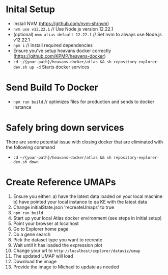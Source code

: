 # Inital Setup
- Install NVM (https://github.com/nvm-sh/nvm)
- `nvm use v12.22.1` // Use Node.js version 12.22.1
- (optional) `nvm alias default 12.22.1` // Set nvm to always use Node.js v12.22.1
- `npm i` // install required dependencies
- Ensure you've setup heavans docker correctly (https://github.com/KPMP/heavens-docker)
- `cd ~/{your-path}/heavans-docker/atlas && sh repository-explorer-dev.sh up -d` Starts docker services 

# Send Build To Docker
- `npm run build` // optimizes files for production and sends to docker instance

# Safely bring down services
There are some potential issue with closing docker that are eliminated with the following command
- `cd ~/{your-path}/heavans-docker/atlas && sh repository-explorer-dev.sh down`

# Create Reference UMAPs

 1. Ensure you either:
	  a) have the latest data loaded on your local machine
	  b) have pointed your local instance to qa KE with the latest data
 2. Change initialState.json 'recreateUmaps' to true
 3. `npm run build`
 4. Start up your local Atlas docker environment (see steps in initial setup)
 5. Point your browser at localhost
 6. Go to Explorer home page
 7. Do a gene search
 8. Pick the dataset type you want to recreate
 9. Wait until it has loaded the expression plot
 10. Change your url to `http://localhost/explorer/dataviz/umap` 
 11. The updated UMAP will load
 12. Download the image
 13. Provide the image to Michael to update as needed
